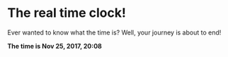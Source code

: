 # The real time clock!

Ever wanted to know what the time is? Well, your journey is about to end!

**The time is Nov 25, 2017, 20:08**